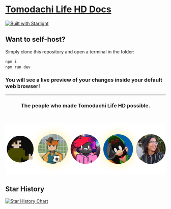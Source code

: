 # [Tomodachi Life HD Docs](https://tlhd-docs.vercel.app/)

[![Built with Starlight](https://astro.badg.es/v2/built-with-starlight/tiny.svg)](https://starlight.astro.build)

## Want to self-host?
Simply clone this repository and open a terminal in the folder:

```sh
npm i
npm run dev
```


### You will see a live preview of your changes inside your default web browser!

---

<div style="text-align: center;">
  
### The people who made Tomodachi Life HD possible.



<img src="https://raw.githubusercontent.com/FIREXDF/TLHD-Docs/main/public/img/index/contrib3.png" alt="Contributors" style="display: inline-block; margin: 30px auto 0;" />


</div>

## Star History

<a href="https://star-history.com/#FIREXDF/TLHD-Docs&Date">
 <picture>
   <source media="(prefers-color-scheme: dark)" srcset="https://api.star-history.com/svg?repos=FIREXDF/TLHD-Docs&type=Date&theme=dark" />
   <source media="(prefers-color-scheme: light)" srcset="https://api.star-history.com/svg?repos=FIREXDF/TLHD-Docs&type=Date" />
   <img alt="Star History Chart" src="https://api.star-history.com/svg?repos=FIREXDF/TLHD-Docs&type=Date" />
 </picture>
</a>
